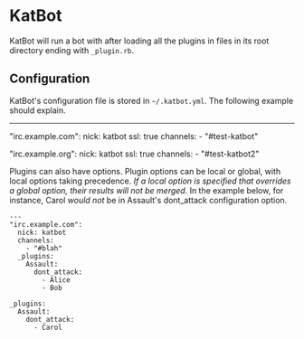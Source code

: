 KatBot
======

KatBot will run a bot with after loading all the plugins in files in its root
directory ending with `_plugin.rb`.

Configuration
-------------

KatBot's configuration file is stored in `~/.katbot.yml`. The following example
should explain.

  ---
  "irc.example.com":
    nick: katbot
    ssl: true
    channels:
    - "#test-katbot"

  "irc.example.org":
    nick: katbot
    ssl: true
    channels:
    - "#test-katbot2"

Plugins can also have options. Plugin options can be local or global, with local
options taking precedence. *If a local option is specified that overrides a
global option, their results will not be merged.* In the example below, for
instance, Carol *would not* be in Assault's dont_attack configuration option.

	---
	"irc.example.com":
	  nick: katbot
	  channels:
	    - "#blah"
	  _plugins:
	    Assault:
	      dont_attack:
	        - Alice
	        - Bob

	_plugins:
	  Assault:
	    dont_attack:
	      - Carol

